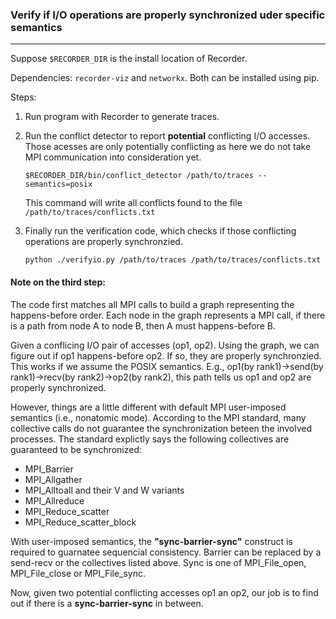 
### Verify if I/O operations are properly synchronized uder specific semantics
------------------------------



Suppose `$RECORDER_DIR` is the install location of Recorder.

Dependencies: `recorder-viz` and `networkx`. Both can be installed using pip.

Steps:
1. Run program with Recorder to generate traces.
2. Run the conflict detector to report **potential** conflicting I/O accesses.
   Those acesses are only potentially conflicting as here we do not take MPI communication into consideration yet.

   `$RECORDER_DIR/bin/conflict_detector /path/to/traces --semantics=posix`
   
   This command will write all conflicts found to the file `/path/to/traces/conflicts.txt`
   
3. Finally run the verification code, which checks if those conflicting operations are properly synchronzied.
   
   `python ./verifyio.py /path/to/traces /path/to/traces/conflicts.txt`
   
   
   
#### Note on the third step:

 The code first matches all MPI calls to build a graph representing the happens-before order. Each node in the graph represents a MPI call, if there is a path from node A to node B, then A must happens-before B. 

   Given a conflicing I/O pair of accesses (op1, op2). Using the graph, we can figure out if op1 happens-before op2. If so, they are properly synchronzied.
   This works if we assume the POSIX semantics. E.g., op1(by rank1)->send(by rank1)->recv(by rank2)->op2(by rank2), this path tells us op1 and op2 are properly synchronized.
   
However, things are a little different with default MPI user-imposed semantics (i.e., nonatomic mode). According to the MPI standard, many collective calls do not  guarantee the synchronization beteen the involved processes. The standard explictly says the following collectives are guaranteed to be synchronized:
 - MPI_Barrier
 - MPI_Allgather
 - MPI_Alltoall and their V and W variants
 - MPI_Allreduce
 - MPI_Reduce_scatter
 - MPI_Reduce_scatter_block

With user-imposed semantics, the **"sync-barrier-sync"** construct is required to guarnatee sequencial consistency. Barrier can be replaced by a send-recv or the collectives listed above. Sync is one of MPI_File_open, MPI_File_close or MPI_File_sync.

Now, given two potential conflicting accesses op1 an op2, our job is to find out if there is a **sync-barrier-sync** in between.

